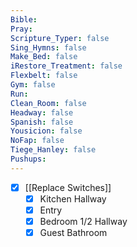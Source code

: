 ```yaml
---
Bible: 
Pray: 
Scripture_Typer: false
Sing_Hymns: false
Make_Bed: false
iRestore_Treatment: false
Flexbelt: false
Gym: false
Run: 
Clean_Room: false
Headway: false
Spanish: false
Yousicion: false
NoFap: false
Tiege_Hanley: false
Pushups:
---
```


- [x]  [[Replace Switches]]
	- [x] Kitchen Hallway
	- [x] Entry
	- [x] Bedroom 1/2 Hallway
	- [x] Guest Bathroom
